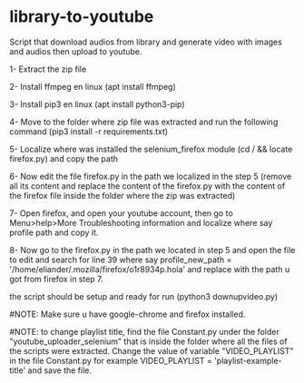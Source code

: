 # library-to-youtube
Script that download audios from library and generate video with images and audios then upload to youtube.

1- Extract the zip file

2- Install ffmpeg en linux (apt install ffmpeg)

3- Install pip3 en linux (apt install python3-pip)

4- Move to the folder where zip file was extracted and run the following command (pip3 install -r requirements.txt)

5- Localize where was installed the selenium_firefox module (cd / && locate firefox.py) and copy the path

6- Now edit the file firefox.py in the path we localized in the step 5 (remove all its content and replace the content 
of the firefox.py with the content of the firefox file inside the folder where the zip was extracted)

7- Open firefox, and open your youtube account, then go to Menu>help>More Troubleshooting information and localize where say profile path and copy it.

8- Now go to the firefox.py in the path we located in step 5 and open the file to edit and search for 
line 39 where say profile_new_path = '/home/eliander/.mozilla/firefox/o1r8934p.hola' and replace with the path u got from firefox in step 7.

the script should be setup and ready for run (python3 downupvideo.py)

#NOTE: Make sure u have google-chrome and firefox installed.

#NOTE: to change playlist title, find the file Constant.py under the folder "youtube_uploader_selenium" that is inside the folder
where all the files of the scripts were extracted. Change the value of variable "VIDEO_PLAYLIST" in the file Constant.py for example
VIDEO_PLAYLIST = 'playlist-example-title' and save the file.
